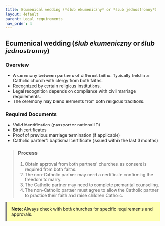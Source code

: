```yaml
---
title: Ecumenical wedding (*ślub ekumeniczny* or *ślub jednostronny*)
layout: default
parent: Legal requirements
nav_order: 4
---
```

## Ecumenical wedding (*ślub ekumeniczny* or *ślub jednostronny*)

### Overview

- A ceremony between partners of different faiths. Typically held in a Catholic church with clergy from both faiths.
- Recognized by certain religious institutions.
- Legal recognition depends on compliance with civil marriage requirements.
- The ceremony may blend elements from both religious traditions.

### Required Documents

- Valid identification (passport or national ID)  
- Birth certificates  
- Proof of previous marriage termination (if applicable)  
- Catholic partner’s baptismal certificate (issued within the last 3 months)  
  
> ### Process
> 1. Obtain approval from both partners' churches, as consent is required from both faiths.  
> 2. The non-Catholic partner may need a certificate confirming the freedom to marry.  
> 3. The Catholic partner may need to complete premarital counseling.  
> 4. The non-Catholic partner must agree to allow the Catholic partner to practice their faith and raise children Catholic.  
<div style="background-color: #ffffb1; border-left: 5px solid grey; padding: 1em; margin: 1em 0;">
<strong>Note:</strong> Always check with both churches for specific requirements and approvals.
</div>
